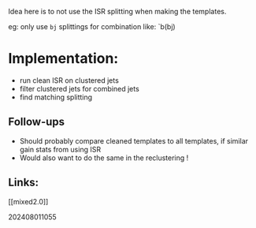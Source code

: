 
Idea here is to not use the ISR splitting when making the templates. 

eg: only use `bj` splittings for combination like: `b(bj)

# Implementation:
 - run clean ISR on clustered jets
 - filter clustered jets for combined jets
 - find matching splitting 


## Follow-ups

- Should probably compare cleaned templates to all templates, if similar gain stats from using ISR
- Would also want to do the same in the reclustering !

## Links: 
[[mixed2.0]]


202408011055
